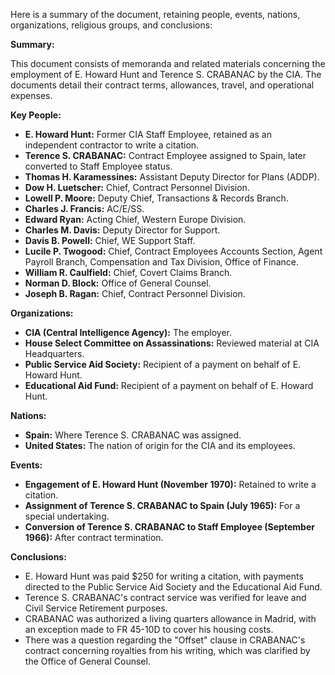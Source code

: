 Here is a summary of the document, retaining people, events, nations, organizations, religious groups, and conclusions:

**Summary:**

This document consists of memoranda and related materials concerning the employment of E. Howard Hunt and Terence S. CRABANAC by the CIA. The documents detail their contract terms, allowances, travel, and operational expenses.

**Key People:**

*   **E. Howard Hunt:** Former CIA Staff Employee, retained as an independent contractor to write a citation.
*   **Terence S. CRABANAC:** Contract Employee assigned to Spain, later converted to Staff Employee status.
*   **Thomas H. Karamessines:** Assistant Deputy Director for Plans (ADDP).
*   **Dow H. Luetscher:** Chief, Contract Personnel Division.
*   **Lowell P. Moore:** Deputy Chief, Transactions & Records Branch.
*   **Charles J. Francis:** AC/E/SS.
*   **Edward Ryan:** Acting Chief, Western Europe Division.
*   **Charles M. Davis:** Deputy Director for Support.
*   **Davis B. Powell:** Chief, WE Support Staff.
*   **Lucile P. Twogood:** Chief, Contract Employees Accounts Section, Agent Payroll Branch, Compensation and Tax Division, Office of Finance.
*   **William R. Caulfield:** Chief, Covert Claims Branch.
*   **Norman D. Block:** Office of General Counsel.
*   **Joseph B. Ragan:** Chief, Contract Personnel Division.

**Organizations:**

*   **CIA (Central Intelligence Agency):** The employer.
*   **House Select Committee on Assassinations:** Reviewed material at CIA Headquarters.
*   **Public Service Aid Society:** Recipient of a payment on behalf of E. Howard Hunt.
*   **Educational Aid Fund:** Recipient of a payment on behalf of E. Howard Hunt.

**Nations:**

*   **Spain:** Where Terence S. CRABANAC was assigned.
*   **United States:** The nation of origin for the CIA and its employees.

**Events:**

*   **Engagement of E. Howard Hunt (November 1970):** Retained to write a citation.
*   **Assignment of Terence S. CRABANAC to Spain (July 1965):** For a special undertaking.
*   **Conversion of Terence S. CRABANAC to Staff Employee (September 1966):** After contract termination.

**Conclusions:**

*   E. Howard Hunt was paid $250 for writing a citation, with payments directed to the Public Service Aid Society and the Educational Aid Fund.
*   Terence S. CRABANAC's contract service was verified for leave and Civil Service Retirement purposes.
*   CRABANAC was authorized a living quarters allowance in Madrid, with an exception made to FR 45-10D to cover his housing costs.
*   There was a question regarding the "Offset" clause in CRABANAC's contract concerning royalties from his writing, which was clarified by the Office of General Counsel.
